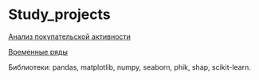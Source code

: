# Study_projects

[Анализ покупательской активности](https://github.com/Daria-Zhukova/Study_projects/tree/main/analysis_of_consumer_activity)

[Временные ряды](https://github.com/Daria-Zhukova/Study_projects/tree/main/time_series)

Библиотеки: pandas, matplotlib, numpy, seaborn, phik, shap, scikit-learn.
